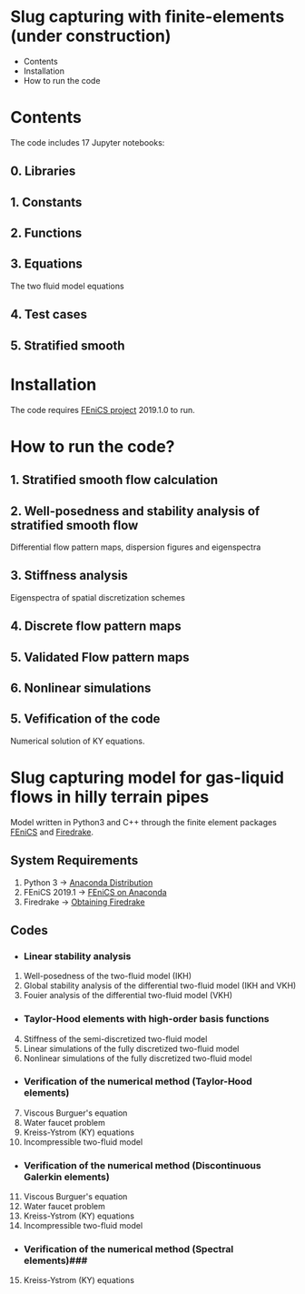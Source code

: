 # Slug capturing with finite-elements (under construction)
- Contents
- Installation
- How to run the code

# Contents
The code includes 17 Jupyter notebooks:

## 0. Libraries

## 1. Constants

## 2. Functions 

## 3. Equations
The two fluid model equations

## 4. Test cases 
## 5. Stratified smooth

# Installation
The code requires [FEniCS project](https://fenicsproject.org) 2019.1.0 to run.

# How to run the code?

## 1. Stratified smooth flow calculation

## 2. Well-posedness and stability analysis of stratified smooth flow
Differential flow pattern maps, dispersion figures and eigenspectra

## 3. Stiffness analysis
Eigenspectra of spatial discretization schemes

## 4. Discrete flow pattern maps 

## 5. Validated Flow pattern maps 

## 6. Nonlinear simulations

## 5. Vefification of the code
Numerical solution of KY equations.





























#  Slug capturing model for gas-liquid flows in hilly terrain pipes
Model written in Python3 and C++ through the finite element packages [FEniCS](https://fenicsproject.org) and [Firedrake](https://www.firedrakeproject.org/).

## System Requirements
1. Python 3 → [Anaconda Distribution](https://www.anaconda.com/distribution/)
2. FEniCS 2019.1 → [FEniCS on Anaconda](https://fenicsproject.org/download/)
3. Firedrake → [Obtaining Firedrake](https://www.firedrakeproject.org/download.html)

## Codes 
- ### Linear stability analysis ###
1. Well-posedness of the two-fluid model (IKH)
2. Global stability analysis of the differential two-fluid model (IKH and VKH)
3. Fouier analysis of the differential two-fluid model (VKH)

- ### Taylor-Hood elements with high-order basis functions ###
4. Stiffness of the semi-discretized two-fluid model
5. Linear simulations of the fully discretized two-fluid model
6. Nonlinear simulations of the fully discretized two-fluid model

- ### Verification of the numerical method (Taylor-Hood elements) ###
7. Viscous Burguer's equation
8. Water faucet problem
9. Kreiss-Ystrom (KY) equations 
10. Incompressible two-fluid model

- ### Verification of the numerical method (Discontinuous Galerkin elements) ###
11. Viscous Burguer's equation
12. Water faucet problem
13. Kreiss-Ystrom (KY) equations 
14. Incompressible two-fluid model

- ### Verification of the numerical method (Spectral elements)###
15. Kreiss-Ystrom (KY) equations 

